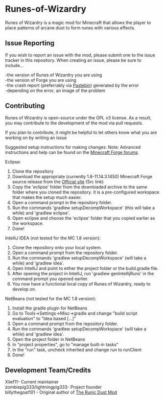 Runes-of-Wizardry
=================

Runes of Wizardry is a magic mod for Minecraft that allows the player to place patterns of arcane dust to form runes with various effects.

Issue Reporting
----------------
If you wish to report an issue with the mod, please submit one to the issue tracker in this repository.  When creating an 
issue, please be sure to include...

-the version of Runes of Wizardry you are using<br />
-the version of Forge you are using<br />
-the crash report (preferrably via <a href="http://pastebin.com/">Pastebin</a>) generated by the error<br />
-depending on the error, an image of the problem<br />

Contributing
-------------
Runes of Wizardry is open-source under the GPL v3 license.  As a result, you may contribute to the development of the mod via pull requests.

If you plan to contribute, it might be helpful to let others know what you are working on by writing an issue

Suggested setup instructions for making changes:
Note: Advanced instructions and help can be found on the <a href=http://www.minecraftforge.net/forum/index.php/topic,14048.0.html>Minecraft Forge forums</a>

Eclipse:

1. Clone the repository
2. Download the appropriate (currently 1.8-11.14.3.1450) Minecraft Forge source release from the <a href=files.minecraftforge.net>Official site</a> (Src link)
3. Copy the 'eclipse' folder from the downloaded archive to the same folder where you cloned the repository. It is a pre-configured workspace that makes the setup much easier.
4. Open a command prompt in the repository folder.
5. Run the commands 'gradlew setupDecompWorkspace' (this will take a while) and 'gradlew eclipse'.
6. Open eclipse and choose the 'eclipse' folder that you copied earlier as the workspace.
7. Done!

IntelliJ IDEA (not tested for the MC 1.8 version):

1. Clone the repository onto your local system.
2. Open a command prompt from the repository folder.
3. Run the commands 'gradlew setupDecompWorkspace' (will take a while) and 'gradlew idea'.
4. Open IntelliJ and point to either the project folder or the build.gradle file.
5. After opening the project in IntelliJ, run 'gradlew genIntellijRuns' in the command prompt you opened earlier.
6. You now have a functional local copy of Runes of Wizardry, ready to develop on.

NetBeans (not tested for the MC 1.8 version):

1. Install the gradle plugin for NetBeans
2. Go to Tools->Settings->Misc->gradle and change "build script evaluation" to "Idea based [...]"
3. Open a command prompt from the repository folder.
4. Run the commands 'gradlew setupDecompWorkspace' (will take a while) and 'gradlew idea'.
4. Open the project folder in NetBeans
5. In "project properties", go to "manage built-in tasks"
6. In the "run" task, uncheck inherited and change run to runClient
7. Done!


Development Team/Credits
-------------------------

Xilef11- Current maintainer<br/>
zombiepig333/lightningpig333- Project founder<br/>
billythegoat101 - Original author of <a href=http://www.minecraftforum.net/forums/mapping-and-modding/minecraft-mods/1280442-1-5-the-runic-dust-mod-mar14>The Runic Dust Mod</a>
